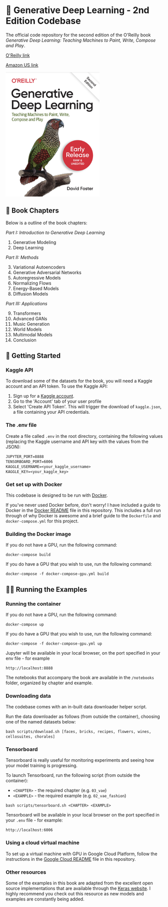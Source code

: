 # 🦜 Generative Deep Learning - 2nd Edition Codebase

The official code repository for the second edition of the O'Reilly book *Generative Deep Learning: Teaching Machines to Paint, Write, Compose and Play*.

[O'Reilly link](https://www.oreilly.com/library/view/generative-deep-learning/9781098134174/)

[Amazon US link](https://www.amazon.com/Generative-Deep-Learning-Teaching-Machines/dp/1098134184/)

<img src="img/book_cover.png" width="300px">

## 📖 Book Chapters

Below is a outline of the book chapters:

*Part I: Introduction to Generative Deep Learning*

1. Generative Modeling
2. Deep Learning

*Part II: Methods*

3. Variational Autoencoders
4. Generative Adversarial Networks
5. Autoregressive Models
6. Normalizing Flows
7. Energy-Based Models
8. Diffusion Models

*Part III: Applications*

9. Transformers
10. Advanced GANs
11. Music Generation
12. World Models
13. Multimodal Models
14. Conclusion

## 🚀 Getting Started

### Kaggle API

To download some of the datasets for the book, you will need a Kaggle account and an API token. To use the Kaggle API:

1. Sign up for a [Kaggle account](https://www.kaggle.com).
2. Go to the 'Account' tab of your user profile
3. Select 'Create API Token'. This will trigger the download of `kaggle.json`, a file containing your API credentials.

### The .env file

Create a file called `.env` in the root directory, containing the following values (replacing the Kaggle username and API key with the values from the JSON):

```
JUPYTER_PORT=8888
TENSORBOARD_PORT=6006
KAGGLE_USERNAME=<your_kaggle_username>
KAGGLE_KEY=<your_kaggle_key>
```

### Get set up with Docker

This codebase is designed to be run with [Docker](https://docs.docker.com/get-docker/).

If you've never used Docker before, don't worry! I have included a guide to Docker in the [Docker README](./docs/docker.md) file in this repository. This includes a full run through of why Docker is awesome and a brief guide to the `Dockerfile` and `docker-compose.yml` for this project.

### Building the Docker image

If you do not have a GPU, run the following command:

```
docker-compose build
```

If you do have a GPU that you wish to use, run the following command:

```
docker-compose -f docker-compose-gpu.yml build
```

## 🏃‍♀️ Running the Examples

### Running the container

If you do not have a GPU, run the following command:

```
docker-compose up
```

If you do have a GPU that you wish to use, run the following command:

```
docker-compose -f docker-compose-gpu.yml up
```

Jupyter will be available in your local browser, on the port specified in your env file - for example

```
http://localhost:8888
```

The notebooks that accompany the book are available in the `/notebooks` folder, organized by chapter and example.

### Downloading data

The codebase comes with an in-built data downloader helper script.

Run the data downloader as follows (from outside the container), choosing one of the named datasets below:

```
bash scripts/download.sh [faces, bricks, recipes, flowers, wines, cellosuites, chorales]
```

### Tensorboard

Tensorboard is really useful for monitoring experiments and seeing how your model training is progressing.

To launch Tensorboard, run the following script (from outside the container):
* `<CHAPTER>` - the required chapter (e.g. `03_vae`)
* `<EXAMPLE>` - the required example (e.g. `02_vae_fashion`)

```
bash scripts/tensorboard.sh <CHAPTER> <EXAMPLE>
```

Tensorboard will be available in your local browser on the port specified in your `.env` file - for example:
```
http://localhost:6006
```

### Using a cloud virtual machine

To set up a virtual machine with GPU in Google Cloud Platform, follow the instructions in the [Google Cloud README](./docs/googlecloud.md) file in this repository.

### Other resources

Some of the examples in this book are adapted from the excellent open source implementations that are available through the [Keras website](https://keras.io/examples/generative/). I highly recommend you check out this resource as new models and examples are constantly being added.


